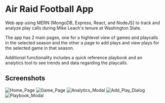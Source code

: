 # Air Raid Football App

Web app using MERN (MongoDB, Express, React, and NodeJS) to track and analyze play calls during Mike Leach's tenure at Washington State.

The app has 2 main pages, one for a highlevel view of games and playcalls in the selected season and the other a page to add plays and view plays for the selected game in that season.

Additional functionality includes a quick reference playbook and an analytics tool to see trends and data regarding the playcalls.

## Screenshots

![Home_Page]()
![Game_Page]()
![Analytics_Modal]()
![Add_Play_Dialog]()
![Playbook_Modal]()
